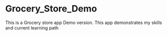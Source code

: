# Grocery_Store_Demo
This is a Grocery store app Demo version. This app demonstrates my skills and current learning path
